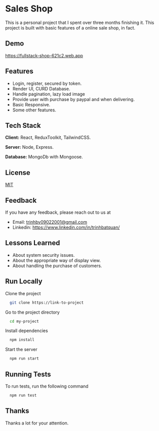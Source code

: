 # Sales Shop

This is a personal project that I spent over three months finishing it. This project is built with basic features of a online sale shop, in fact.

## Demo

https://fullstack-shop-621c2.web.app

## Features

- Login, register, secured by token.
- Render UI, CURD Database.
- Handle pagination, lazy load image
- Provide user with purchase by paypal and when delivering.
- Basic Responsive.
- Some other features.

## Tech Stack

**Client:** React, ReduxToolkit, TailwindCSS.

**Server:** Node, Express.

**Database:** MongoDb with Mongoose.

## License

[MIT](https://choosealicense.com/licenses/mit/)

## Feedback

If you have any feedback, please reach out to us at

- Email: trinhbv09022001@gmail.com
- Linkedin: https://www.linkedin.com/in/trinhbatquan/

## Lessons Learned

- About system security issues.
- About the appropriate way of display view.
- About handling the purchase of customers.

## Run Locally

Clone the project

```bash
  git clone https://link-to-project
```

Go to the project directory

```bash
  cd my-project
```

Install dependencies

```bash
  npm install
```

Start the server

```bash
  npm run start
```

## Running Tests

To run tests, run the following command

```bash
  npm run test
```

## Thanks

Thanks a lot for your attention.
